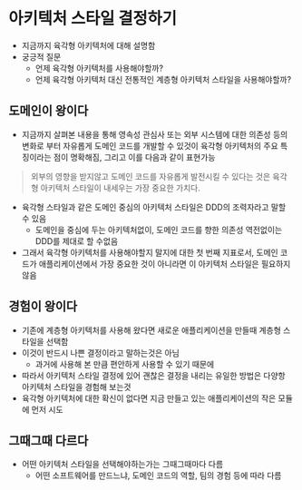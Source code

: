 # 아키텍처 스타일 결정하기

* 지금까지 육각형 아키텍처에 대해 설명함
* 궁긍적 질문
  * 언제 육각형 아키텍처를 사용해야할까?
  * 언제 육각형 아키텍처 대신 전통적인 계층형 아키텍처 스타일을 사용해야할까?

## 도메인이 왕이다

* 지금까지 살펴본 내용을 통해 영속성 관심사 또는 외부 시스템에 대한 의존성 등의 변화로 부터 자유롭게 도메인 코드를 개발할 수 있것이 육각형 아키텍처의 주요 특징이라는 점이 명확해짐, 그리고 이를 다음과 같이 표현가능

> 외부의 영향을 받지않고 도메인 코드를 자유롭게 발전시킬 수 있다는 것은 육각형 아키텍처 스타일이 내세우는 가장 중요한 가치다.

* 육각형 스타일과 같은 도메인 중심의 아키텍처 스타일은 DDD의 조력자라고 말할 수 있음
  * 도메인을 중심에 두는 아키텍처없이, 도메인 코드를 향한 의존성 역전없이는 DDD를 제대로 할 수없음
* 그래서 육각형 아키텍처를 사용해야할지 말지에 대한 첫 번째 지표로서, 도메인 코드가 애플리케이션에서 가장 중요한 것이 아니라면 이 아키텍처 스타일은 필요하지 않음

## 경험이 왕이다

* 기존에 계층형 아키텍처를 사용해 왔다면 새로운 애플리케이션을 만들때 계층형 스타일을 선택함
* 이것이 반드시 나쁜 결정이라고 말하는것은 아님
  * 과거에 사용해 본 만큼 편안하게 사용할 수 있기 때문에
* 따라서 아키텍처 스타일 결정에 있어 괜찮은 결정을 내리는 유일한 방법은 다양항 아키텍처 스타일을 경험해 보는것
* 육각형 아키텍처에 대한 확신이 없다면 지금 만들고 있는 애플리케이션의 작은 모듈에 먼저 시도

## 그때그때 다르다

* 어떤 아키텍처 스타일을 선택해야하는가는 그때그때마다 다름
  * 어떤 소프트웨어를 만드느냐, 도메인 코드의 역할, 팀의 경험 등에 따라 다름
